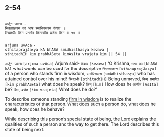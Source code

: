 ## 2-54


```shloka-sa

अर्जुन उवाच -
स्थितप्रज्ञस्य का भाषा स्माधिस्थस्य केशव ।
स्थितधीः किम् प्रभाषेत किमासीत व्रजेत किम् ॥ ५४ ॥

```
```shloka-sa-hk

arjuna uvAca -
sthitaprajJasya kA bhASA smAdhisthasya kezava |
sthitadhIH kim prabhASeta kimAsIta vrajeta kim || 54 ||

```
`अर्जुन उवाच` `[arjuna uvAca]` Arjuna said- `केशव` `[kezava]` ‘O Krishna, `भाषा का` `[bhASA kA]` what words can be used for the description `स्थितप्रज्ञस्य` `[sthitaprajJasya]` of a person who stands firm in wisdom, `स्माधिस्थस्य` `[smAdhisthasya]` who has attained control over his mind? `स्थितधीः` `[sthitadhIH]` Being unmoved, `किम् प्रभाषेत` `[kim prabhASeta]` what does he speak? `किम्` `[kim]` How does he `आसीत` `[AsIta]` be? `किम् व्रजेत` `[kim vrajeta]` What does he do?’

To describe someone standing 
[firm in wisdom](sthitaprajna_xlat)
 is to realize the characteristics of that person. What does such a person do, what does he speak, how does he behave?

While describing this person’s special state of being, the Lord explains the qualities of such a person and the way to get there. The Lord describes this state of being next.


